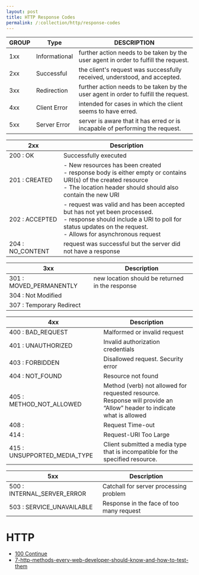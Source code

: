 ```yaml
---
layout: post
title: HTTP Response Codes
permalink: /:collection/http/response-codes
---
```



|GROUP|Type|DESCRIPTION|
|---|---|---|
|1xx|Informational|further action needs to be taken by the user agent in order to fulfill the request.|
|2xx|Successful   |the client's request was successfully received, understood, and accepted.|
|3xx|Redirection  |further action needs to be taken by the user agent in order to fulfill the request.|
|4xx|Client Error |intended for cases in which the client seems to have erred.|
|5xx|Server Error |server is aware that it has erred or is incapable of performing the request.|

|2xx|Description|
|---|---|
|200 : OK         |Successfully executed
|201 : CREATED    |- New resources has been created<br>- response body is either empty or contains URI(s) of the created resource<br>- The location header should should also contain the new URI|
|202 : ACCEPTED   |- request was valid and has been accepted but has not yet been processed.<br>- response should include a URI to poll for status updates on the request.<br>- Allows for asynchronous request|
|204 : NO_CONTENT |request was successful but the server did not have a response|

|3xx|Description|
|---|---|
|301 : MOVED_PERMANENTLY      |new location should be returned in the response|
|304 : Not Modified           |
|307 : Temporary Redirect     |

|4xx|Description|
|---|---|
|400 : BAD_REQUEST            |Malformed or invalid request|
|401 : UNAUTHORIZED           |Invalid authorization credentials|
|403 : FORBIDDEN              |Disallowed request. Security error|
|404 : NOT_FOUND              |Resource not found|
|405 : METHOD_NOT_ALLOWED     |Method (verb) not allowed for requested resource.<br>Response will provide an “Allow” header to indicate what is allowed|
|408 :                        |Request Time-out|
|414 :                        |Request-URI Too Large|
|415 : UNSUPPORTED_MEDIA_TYPE |Client submitted a media type that is incompatible for the specified resource.|

|5xx|Description|
|---|---|
|500 : INTERNAL_SERVER_ERROR  |Catchall for server processing problem|
|503 : SERVICE_UNAVAILABLE    |Response in the face of too many request|

# HTTP
- [100 Continue](https://support.airship.com/hc/en-us/articles/213492003--Expect-100-Continue-Issues-and-Risks)
- [7-http-methods-every-web-developer-should-know-and-how-to-test-them](https://assertible.com/blog/7-http-methods-every-web-developer-should-know-and-how-to-test-them)
